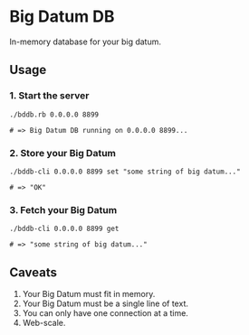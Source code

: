 # Big Datum DB

In-memory database for your big datum.

## Usage

### 1. Start the server

```
./bddb.rb 0.0.0.0 8899

# => Big Datum DB running on 0.0.0.0 8899...
```

### 2. Store your Big Datum

```
./bddb-cli 0.0.0.0 8899 set "some string of big datum..."

# => "OK"
```

### 3. Fetch your Big Datum

```
./bddb-cli 0.0.0.0 8899 get

# => "some string of big datum..."
```

## Caveats

1. Your Big Datum must fit in memory.
1. Your Big Datum must be a single line of text.
1. You can only have one connection at a time.
1. Web-scale.
